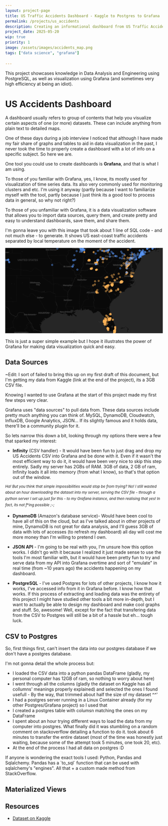 ```yaml
---
layout: project-page
title: US Traffic Accidents Dashboard - Kaggle to Postgres to Grafana
permalink: /projects/us_accidents
description: Creating an informational dashboard from US Traffic Accidents.
project_date: 2025-05-20
wip: true
priority: 1
image: /assets/images/accidents_map.png
tags: ["data science", "grafana"]

---
```


<p class="emphasized">This project showcases knowledge in Data Analysis and Engineering using PostgreSQL, as well as visualization using Grafana (and sometimes very high efficiency at being an idiot).</p> 



# US Accidents Dashboard

A dashboard usually refers to group of contents that help you visualize certain aspects of one (or more) datasets. These can include anything from plain text to detailed maps.

One of these days during a job interview I noticed that although I have made my fair share of graphs and tables to aid in data visualization in the past, I never took the time to properly create a dashboard with a lot of info on a specific subject. So here we are.

One tool you could use to create dashboards is **Grafana**, and that is what I am using.

To those of you familiar with Grafana, yes, I know, its mostly used for visualization of time series data. Its also very commonly used for monitoring clusters and etc. I'm using it anyway (partly because I want to familiarize myself with the tool, partly because I just think its a good tool to process data in general, so why not right?)

To those of you unfamiliar with Grafana, it is a data visualization software that allows you to import data sources, query them, and create pretty and easy to understand dashboards, save them, and share them.

I'm gonna leave you with this image that took about 1 line of SQL code - and not much else - to generate. It shows US east-coast traffic accidents separated by local temperature on the moment of the accident.

![US Accidents Dashboard](../assets/images/accidents_map.png)


This is just a super simple example but I hope it illustrates the power of Grafana for making data visualization quick and easy.


## Data Sources
<p class="emphasized"> ~Edit: I sort of failed to bring this up on my first draft of this document, but I'm getting my data from Kaggle (link at the end of the project), its a 3GB CSV file. </p> 


Knowing I wanted to use Grafana at the start of this project made my first few steps very clear.

Grafana uses "data sources" to pull data from. These data sources include pretty much anything you can think of. MySQL, DynamoDB, Cloudwatch, InfluxDB, Google Analytics, JSON... If its slightly famous and it holds data, there'll be a community plugin for it.

So lets narrow this down a bit, looking through my options there were a few that sparked my interest:
- **Infinity** (CSV handler) - It would have been fun to just drag and drop my US Accidents CSV into Grafana and be done with it. Even if it wasn't the most efficient way to do it, it would have been very nice to skip this step entirely. Sadly my server has 2GBs of RAM. 3GB of data, 2 GB of ram, Infinity loads it all into memory (from what I know), so that's that option out of the window.

<sup>*Ha! But you think that simple impossibilities would stop be from trying? No! I still wasted about an hour downloading the dataset into my server, serving the CSV file - through a python server I set up just for this - to my Grafana instance, and then realising that yes! In fact, its not f***ing possible ;-;*</sup>

- **DynamoDB** (Amazon's database service)- Would have been cool to have all of this on the cloud, but as I've talked about in other projects of mine, DynamoDB is not great for data analysis, and I'll guess 3GB of data with lots of accesses (to refresh my dashboard) all day will cost me more money than I'm willing to pretend I own.

- **JSON API** - I'm going to be real with you, I'm unsure how this option works. I didn't go with it because I realized it just made sense to use the tools I'm most familiar with, but it would have been pretty fun to try and serve data from my API into Grafana overtime and sort of "emulate" in real time (from ~10 years ago) the accidents happening on my dashboard.

- **PostgreSQL** - I've used Postgres for lots of other projects, I know how it works, I've accessed info from it in Grafana before. I know how that works. If this process of extracting and loading data was the entirety of this project I might have studied other tools a bit more in-depth, but I want to actually be able to design my dashboard and make cool graphs and stuff. So, awesome! Well, except for the fact that transfering data from the CSV to Postgres will still be a bit of a hassle but eh... tough luck.


## CSV to Postgres

So, first things first, can't insert the data into our postgres database if we don't have a postgres database.

I'm not gonna detail the whole process but:
- I loaded the CSV data into a python pandas DataFrame (gladly, my personal computer has 12GB of ram, so nothing to worry about here)
- I went through all the columns (gladly the dataset on Kaggle has all collumns' meanings properly explained) and selected the ones I found usefull - By the way, that trimmed about half the size of my dataset ^^'
- I had a postgres server running in a Linux Container already (for my other Postgres/Grafana project) so I used that
- I created a postgres table with columsn matching the ones on my DataFrame
- I spent about an hour trying different ways to load the data from my computer into postgres. What finally did it was stumbling on a random comment on stackoverflow detailing a function to do it. took about 6 minutes to transfer the entire dataset (most of the time was honestly just waiting, because some of the attempt took 5 minutes, one took 20, etc).
- At the end of the process I had all data on postgres :D


<p class="emphasized">If anyone is wondering the exact tools I used: Python, Pandas and Sqlalchemy.
Pandas has a `to_sql` function that can be used with sqlalchemy's "engines".
All that + a custom made method from StackOverflow.</p>





## Materialized Views


## Resources

- [Dataset on Kaggle](https://www.kaggle.com/datasets/sobhanmoosavi/us-accidents/data)
